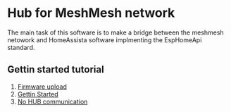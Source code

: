 # Hub for MeshMesh network

The main task of this software is to make a bridge between the meshmesh netowork and HomeAssista software 
implmenting the EspHomeApi standard.

## Gettin started tutorial

1) [Firmware upload](docs/tutorial/firmware_build_upload.md)
2) [Gettin Started](docs/tutorial/gettin_started.md)
3) [No HUB communication](docs/tutorial/no_hub_commuication.md)